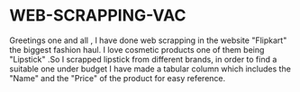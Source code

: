 # WEB-SCRAPPING-VAC
Greetings one and all , I have done web scrapping in the website "Flipkart" the biggest fashion haul. I love cosmetic products one of them being "Lipstick" .So I scrapped lipstick from different brands, in order to find a suitable one under budget I have made a tabular column which includes the "Name" and the "Price" of the product for easy reference.  
